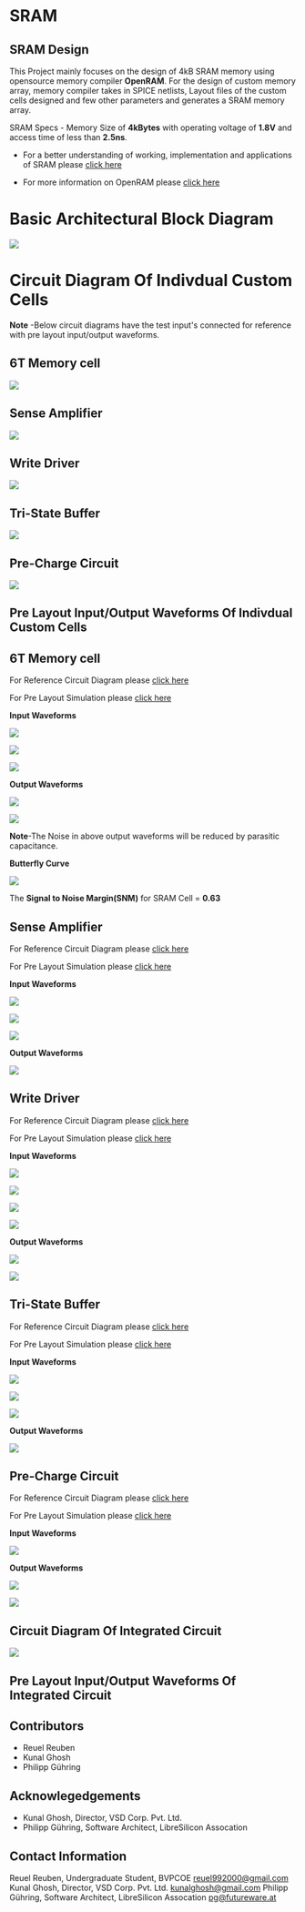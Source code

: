 # SRAM

## SRAM Design
This Project mainly focuses on the design of 4kB SRAM memory using opensource memory compiler **OpenRAM**. For the design of custom memory array, memory compiler takes in SPICE netlists, Layout files of the custom cells designed and few other parameters and generates a SRAM memory array.

SRAM Specs - Memory Size of **4kBytes** with operating voltage of **1.8V** and access time of less than **2.5ns**. 
 
- For a better understanding of working, implementation and applications of SRAM please [click here]()

- For more information on OpenRAM please [click here](https://github.com/VLSIDA/OpenRAM.git)

# Basic Architectural Block Diagram
![](Documentation/BlockDiagram.png)

# Circuit Diagram Of Indivdual Custom Cells

**Note** -Below circuit diagrams have the test input's connected for reference with pre layout input/output waveforms. 

## 6T Memory cell

![](https://github.com/ReuelReuben/SRAM/blob/master/CircuitDiagram/6TMemCell.png)

## Sense Amplifier

![](https://github.com/ReuelReuben/SRAM/blob/master/CircuitDiagram/SenseAmplifier.png)

## Write Driver

![](https://github.com/ReuelReuben/SRAM/blob/master/CircuitDiagram/WriteDriver.png)

## Tri-State Buffer

![](https://github.com/ReuelReuben/SRAM/blob/master/CircuitDiagram/Trigate.png)

## Pre-Charge Circuit

![](https://github.com/ReuelReuben/SRAM/blob/master/CircuitDiagram/PreCharge.png)


## Pre Layout Input/Output Waveforms Of Indivdual Custom Cells

## 6T Memory cell

For Reference Circuit Diagram please [click here]()

For Pre Layout Simulation please [click here]()

**Input Waveforms**

![](https://github.com/ReuelReuben/SRAM/blob/master/Waveforms/6TMemCell/wl.png)

![](https://github.com/ReuelReuben/SRAM/blob/master/Waveforms/6TMemCell/bl.png)

![](https://github.com/ReuelReuben/SRAM/blob/master/Waveforms/6TMemCell/blbar.png)

**Output Waveforms**

![](https://github.com/ReuelReuben/SRAM/blob/master/Waveforms/6TMemCell/oq.png)

![](https://github.com/ReuelReuben/SRAM/blob/master/Waveforms/6TMemCell/oqbar.png)

**Note**-The Noise in above output waveforms will be reduced by parasitic capacitance. 

**Butterfly Curve**

![](https://github.com/ReuelReuben/SRAM/blob/master/Waveforms/6TMemCell/Screenshot%20from%202020-08-02%2018-01-50.png)

The **Signal to Noise Margin(SNM)** for SRAM Cell = **0.63** 

## Sense Amplifier

For Reference Circuit Diagram please [click here]()

For Pre Layout Simulation please [click here]()

**Input Waveforms**

![](https://github.com/ReuelReuben/SRAM/blob/master/Waveforms/SenseAmpCell/bl.png)

![](https://github.com/ReuelReuben/SRAM/blob/master/Waveforms/SenseAmpCell/blbar.png)

![](https://github.com/ReuelReuben/SRAM/blob/master/Waveforms/SenseAmpCell/se.png)

**Output Waveforms**

![](https://github.com/ReuelReuben/SRAM/blob/master/Waveforms/SenseAmpCell/od.png)

## Write Driver

For Reference Circuit Diagram please [click here]()

For Pre Layout Simulation please [click here]()

**Input Waveforms**

![](https://github.com/ReuelReuben/SRAM/blob/master/Waveforms/WriteDriverCell/en.png)

![](https://github.com/ReuelReuben/SRAM/blob/master/Waveforms/WriteDriverCell/enbar.png)

![](https://github.com/ReuelReuben/SRAM/blob/master/Waveforms/WriteDriverCell/data.png)

![](https://github.com/ReuelReuben/SRAM/blob/master/Waveforms/WriteDriverCell/databar.png)

**Output Waveforms**

![](https://github.com/ReuelReuben/SRAM/blob/master/Waveforms/WriteDriverCell/obl.png)

![](https://github.com/ReuelReuben/SRAM/blob/master/Waveforms/WriteDriverCell/oblbar.png)


## Tri-State Buffer

For Reference Circuit Diagram please [click here]()

For Pre Layout Simulation please [click here]()

**Input Waveforms**

![](https://github.com/ReuelReuben/SRAM/blob/master/Waveforms/TrigateCell/en.png)

![](https://github.com/ReuelReuben/SRAM/blob/master/Waveforms/TrigateCell/enbar.png)

![](https://github.com/ReuelReuben/SRAM/blob/master/Waveforms/TrigateCell/in.png)

**Output Waveforms**

![](https://github.com/ReuelReuben/SRAM/blob/master/Waveforms/TrigateCell/oout.png)

## Pre-Charge Circuit

For Reference Circuit Diagram please [click here]()

For Pre Layout Simulation please [click here]()

**Input Waveforms**

![](https://github.com/ReuelReuben/SRAM/blob/master/Waveforms/PreChargeCell/pclk.png)

**Output Waveforms**

![](https://github.com/ReuelReuben/SRAM/blob/master/Waveforms/PreChargeCell/obl.png)

![](https://github.com/ReuelReuben/SRAM/blob/master/Waveforms/PreChargeCell/oblbar.png)

## Circuit Diagram Of Integrated Circuit

![](https://github.com/ReuelReuben/SRAM/blob/master/CircuitDiagram/IntegratedCircuit.png)

## Pre Layout Input/Output Waveforms Of Integrated Circuit

## Contributors

- Reuel Reuben
- Kunal Ghosh
- Philipp Gühring

## Acknowlegedgements

- Kunal Ghosh, Director, VSD Corp. Pvt. Ltd.
- Philipp Gühring, Software Architect, LibreSilicon Assocation

## Contact Information

Reuel Reuben, Undergraduate Student, BVPCOE reuel992000@gmail.com
Kunal Ghosh, Director, VSD Corp. Pvt. Ltd. kunalghosh@gmail.com
Philipp Gühring, Software Architect, LibreSilicon Assocation pg@futureware.at
